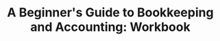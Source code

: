 ---
title: "A Beginner's Guide to Bookkeeping and Accounting: Workbook"
tags: 
- Accountancy Revision Workbooks
- Level 1
- Level 2
- Bookkeeping
description: "This workbook is designed for students who are new to bookkeeping or accounting. It gives explanations and tasks to complete through the book. It is suitable for Level 1 and 2 students in particular."
AmazonID: "B09468DH84"
---